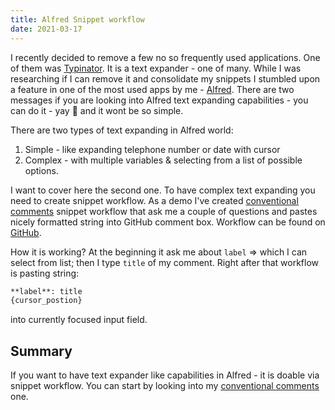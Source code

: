 ```yaml
---
title: Alfred Snippet workflow
date: 2021-03-17
---
```


I recently decided to remove a few no so frequently used applications. One of them was [Typinator](https://www.ergonis.com/products/typinator/).
It is a text expander - one of many. While I was researching if I can remove it and consolidate my snippets
I stumbled upon a feature in one of the most used apps by me - [Alfred](https://www.alfredapp.com/). There are two messages if
you are looking into Alfred text expanding capabilities - you can do it - yay 🎉 and it wont be so simple.

There are two types of text expanding in Alfred world:

1. Simple - like expanding telephone number or date with cursor
2. Complex - with multiple variables & selecting from a list of possible options.

I want to cover here the second one. To have complex text expanding you need to create snippet workflow.
As a demo I've created [conventional comments](https://conventionalcomments.org/) snippet workflow that ask me a couple of questions
and pastes nicely formatted string into GitHub comment box. Workflow can be found on [GitHub](https://github.com/krzysztofzuraw/alfred-conventional-comments).

How it is working? At the beginning it ask me about `label` => which I can select from list; then I
type `title` of my comment. Right after that workflow is pasting string:

```markdown
**label**: title
{cursor_postion}
```

into currently focused input field.

## Summary

If you want to have text expander like capabilities in Alfred - it is doable via snippet workflow. You
can start by looking into my [conventional comments](https://github.com/krzysztofzuraw/alfred-conventional-comments) one.
